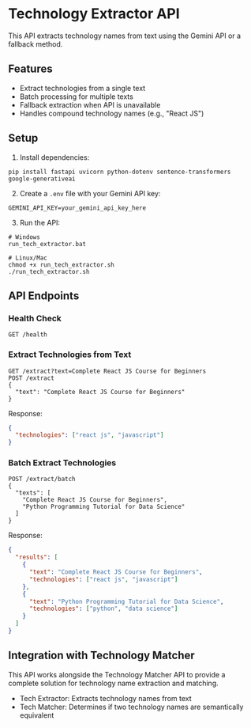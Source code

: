 # Technology Extractor API

This API extracts technology names from text using the Gemini API or a fallback method.

## Features

- Extract technologies from a single text
- Batch processing for multiple texts
- Fallback extraction when API is unavailable
- Handles compound technology names (e.g., "React JS")

## Setup

1. Install dependencies:
```
pip install fastapi uvicorn python-dotenv sentence-transformers google-generativeai
```

2. Create a `.env` file with your Gemini API key:
```
GEMINI_API_KEY=your_gemini_api_key_here
```

3. Run the API:
```
# Windows
run_tech_extractor.bat

# Linux/Mac
chmod +x run_tech_extractor.sh
./run_tech_extractor.sh
```

## API Endpoints

### Health Check
```
GET /health
```

### Extract Technologies from Text
```
GET /extract?text=Complete React JS Course for Beginners
POST /extract
{
  "text": "Complete React JS Course for Beginners"
}
```

Response:
```json
{
  "technologies": ["react js", "javascript"]
}
```

### Batch Extract Technologies
```
POST /extract/batch
{
  "texts": [
    "Complete React JS Course for Beginners",
    "Python Programming Tutorial for Data Science"
  ]
}
```

Response:
```json
{
  "results": [
    {
      "text": "Complete React JS Course for Beginners",
      "technologies": ["react js", "javascript"]
    },
    {
      "text": "Python Programming Tutorial for Data Science",
      "technologies": ["python", "data science"]
    }
  ]
}
```

## Integration with Technology Matcher

This API works alongside the Technology Matcher API to provide a complete solution for technology name extraction and matching.

- Tech Extractor: Extracts technology names from text
- Tech Matcher: Determines if two technology names are semantically equivalent 